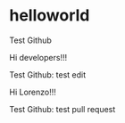 # helloworld
Test Github

Hi developers!!!

Test Github: test edit

Hi Lorenzo!!!

Test Github: test pull request
